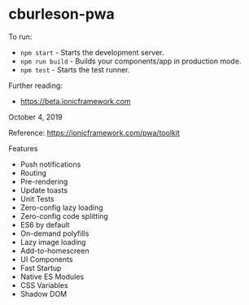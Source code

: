 # cburleson-pwa

To run:

- `npm start` - Starts the development server.
- `npm run build` - Builds your components/app in production mode.
- `npm test` - Starts the test runner.

Further reading:
- https://beta.ionicframework.com    

October 4, 2019

Reference: https://ionicframework.com/pwa/toolkit

Features
- Push notifications
- Routing
- Pre-rendering
- Update toasts
- Unit Tests
- Zero-config lazy loading
- Zero-config code splitting
- ES6 by default
- On-demand polyfills
- Lazy image loading
- Add-to-homescreen
- UI Components
- Fast Startup
- Native ES Modules
- CSS Variables
- Shadow DOM 